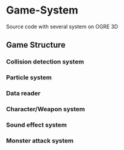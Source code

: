 # Game-System
Source code with several system on OGRE 3D

## Game Structure

### Collision detection system

### Particle system

### Data reader

### Character/Weapon system

### Sound effect system

### Monster attack system
